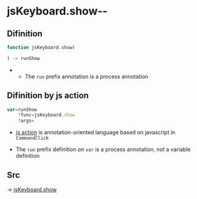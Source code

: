 # jsKeyboard.show--

## Difinition

```js.js
function jsKeyboard.show(

) -> runShow
```

- - The `run` prefix annotation is a process annotation


## Difinition by js action

```js.js
var=runShow
	?func=jsKeyboard.show
	?args=

```

- [js action](#) is annotation-oriented language based on javascript in `CommandClick`

- The `run` prefix definition on `var` is a process annotation, not a variable definition

## Src

-> [jsKeyboard.show](https://github.com/puutaro/CommandClick/blob/master/app/src/main/java/com/puutaro/commandclick/fragment_lib/terminal_fragment/js_interface/system/JsKeyboard.kt#L20)


